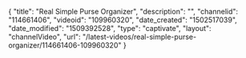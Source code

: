 {
    "title": "Real Simple Purse Organizer",
    "description": "",
    "channelid": "114661406",
    "videoid": "109960320",
    "date_created": "1502517039",
    "date_modified": "1509392528",
    "type": "captivate",
    "layout": "channelVideo",
    "url": "\/latest-videos\/real-simple-purse-organizer\/114661406-109960320"
}